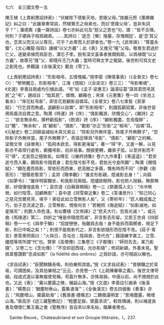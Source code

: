 七六　全三國文卷一五

陳王植《上責躬應詔詩表》：“伏維陛下德象天地，恩隆父母。”按嚴元照《蕙櫋雜記》糾之曰：“此雖章奏常談，然植實丕之母弟也，而曰‘恩隆父母’，豈非失詞乎？”；潘德輿《養一齋詩話》卷七亦糾此句及“慈父之恩也”句，謂：“皆不合理。何則？子建與子桓爲親弟。……其詩曰：‘逝念［慚］陵墓，存愧闕廷’，是‘念’其父也，念其父而又以父尊兄，可乎？此卑而入於謬者也。”卷一九《武帝誄》：“尊靈永蟄”，《文心雕龍·指瑕》譏植“以父方蟲”；此《表》又推兄“隆”父母。敬畏生君過於亡父，遂變弟悌而爲臣忠，渾忘子孝。脱有深文喜事者推類鈎距，以爲植既“以父方蟲”，故尊兄“隆”父，即隱斥丕乃大蟲；當時可興文字之冤獄，後世則可爲文史之創見也。參觀論《全後漢文》戴良《零丁》。

《上責躬應詔詩表》：“形影相弔，五情愧赧。”按李密《陳情事表》（《全晉文》卷七○）：“煢煢獨立，形影相弔”，江淹《恨賦》（《全梁文》卷三三）：“弔影慚魂”，《文選》李善註兩處均引植此語。“弔”如《孟子·梁惠王》論湯征葛“誅其君而弔其民”之“弔”，趙歧註：“恤其民”，憐憫、顧藉也；宋庠《元憲集》卷一四《坐池上看水》：“岸花紅弔影”，即言花若顧影自憐耳。《全晉文》卷八七束皙《貧家賦》：“行乞貸而無處，退顧影以自憐”，即“形影相弔”，則謂孤窮寂寞，非後世習用爲風流自賞之意。陶潛《時運》詩《序》：“偶影獨游，欣慨交心”，《雜詩》之二：“欲言無余和，揮杯勸孤影”，《飲酒》詩《序》：“顧影獨盡，忽焉復醉”；曰“獨”、“無余和”，其“顧影”、“偶影”、“勸影”亦正“形影”之“相弔”、“自憐”耳。《元秘史》卷二訶額侖誡帖木真兄弟云：“除影兒外無伴當，除尾子外無鞭子”，“您除影子外無伴當，尾子外無鞭子”，奇語足移爲“弔影”、“偶影”、“顧影”之的解。梁簡文帝《詠單鳧》：“孤飛本欲去，得影更淹留”，著一“得”字，又進一解，以見影亦不尋常行處有，窮獨弔影，初非易事。關捩更轉，離索孑孤，以至并影而不可“得”，尤哀怨之極致矣。如傅玄（《樂府詩集》卷六九作車𢿾）《車遥遥》：“君安逝兮西入秦，願爲影兮隨君身；君在陰兮影不見，君依光兮妾所願”；陶潛《閑情賦》：“願在晝而爲影，常依形而西東，悲高樹之多蔭，慨有時而不同”（參觀《影答形》：“憩蔭若暫乖”）；孟郊《贈李觀》：“誰言形影親，燈滅影去身！”；向鎬《如夢令》：“誰伴明窗獨坐，和我影兒兩個。燈燼欲眠時，影也把人抛躲。無那無那，好個悽惶底我！”；袁宗道《白蘇齋類稿》卷一三《祭蕭孺人文》：“冷冷煢煢，如行陰雪，回顧無影”；袁中道《珂雪齋近集》卷二《答潘景升》：“知己同心之慈兄忽爾見背，嗟乎！弟從此如立雪無影人矣”，又《寄祈年》：“匠人輟成風之巧，伯子息流波之音，立雪無影，惆悵何言！”若鮑照《傷逝賦》：“如影滅地，如星隕天”；則歎人命危淺，有似曹植《文帝誄》之“悲夫大行，忽焉光滅！”，或元曲《馬陵道》第二、四折之“唾是命隨燈而滅”，非言影去形留。又若王世貞《四部稿》卷一一七《與李于鱗》：“招提戀戀，殆難爲去哉！身不能拆而兩嚮者，視足下影，則已中妬之矣！”；則恨不能取影代之，非言影欲隨形而在陰不見。《莊子·寓言》景答衆罔兩曰：“火與日，吾屯也；陰與夜，吾代也”；鑄語練字甚工，立雪、燼燈等胥所謂“代”也。贊寧《高僧傳》三集卷三《子鄰傳》：“師但先去，某乃影隨”，又卷二七《含光傳》：“不空却迴西域，光亦影隨”；修詞新穎，外書未見。聖佩韋嘗讚歎“忠貞如影”（la fidélité des ombres）之爲妙語，亦可相説以解也。

《求自試表》：“臣聞騏驥長鳴，則伯樂照其能。”按《又求自試表》：“昔騏驥之於吴坂，可謂困矣，及其伯樂相之”云云，亦見卷一六《上疏陳審舉之義》。後世文律苛細，段成式遂以事無複使見稱，苟篇什無多，亦殊易辦。中唐以前，尚不規規於此也。又此《表》：“冀以塵露之微，補益山海。”按《文選》李善註引謝承《後漢書》：“楊喬曰：‘猶塵附泰山，露集滄海’”；《全後漢文》卷五四張衡《奏事》亦云：“飛塵增山，霧露助海”；《舊唐書·禮儀志》二魏徵議明堂：“思竭塵露，微增山海。”唐高宗《述三藏聖教記》：“輕塵足嶽，墜露添流”，較爲傳誦，則以褚遂良書及僧懷仁集王羲之書《聖教序》皆自宋以來名帖，臨摹者衆也。











　Sainte-Beuve，Chateaubriand et son Groupe littéraire，I，237.